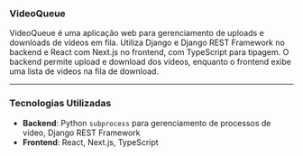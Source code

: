 ### VideoQueue

VideoQueue é uma aplicação web para gerenciamento de uploads e downloads de vídeos em fila. Utiliza Django e Django REST Framework no backend e React com Next.js no frontend, com TypeScript para tipagem. O backend permite upload e download dos vídeos, enquanto o frontend exibe uma lista de vídeos na fila de download.

---

### Tecnologias Utilizadas
- **Backend**: Python `subprocess` para gerenciamento de processos de vídeo, Django REST Framework
- **Frontend**: React, Next.js, TypeScript